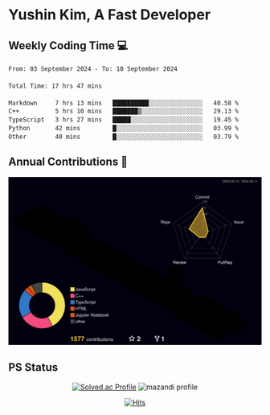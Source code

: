 # Yushin Kim, A Fast Developer

## Weekly Coding Time 💻

<!--START_SECTION:waka-->

```txt
From: 03 September 2024 - To: 10 September 2024

Total Time: 17 hrs 47 mins

Markdown     7 hrs 13 mins   ██████████░░░░░░░░░░░░░░░   40.58 %
C++          5 hrs 10 mins   ███████▒░░░░░░░░░░░░░░░░░   29.13 %
TypeScript   3 hrs 27 mins   █████░░░░░░░░░░░░░░░░░░░░   19.45 %
Python       42 mins         █░░░░░░░░░░░░░░░░░░░░░░░░   03.99 %
Other        40 mins         █░░░░░░░░░░░░░░░░░░░░░░░░   03.79 %
```

<!--END_SECTION:waka-->

## Annual Contributions 🏃

![](./profile-3d-contrib/profile-night-rainbow.svg)

## PS Status

<div align="center">

[![Solved.ac Profile](http://mazassumnida.wtf/api/v2/generate_badge?boj=kys010306)](https://solved.ac/kys010306)
![mazandi profile](http://mazandi.herokuapp.com/api?handle=kys010306&theme=dark)

</div>

<div align="center">

[![Hits](https://hits.seeyoufarm.com/api/count/incr/badge.svg?url=https%3A%2F%2Fgithub.com%2FYush1nk1m&count_bg=%23443DC8&title_bg=%23000000&icon=&icon_color=%23FFFFFF&title=hits&edge_flat=false)](https://hits.seeyoufarm.com)

</div>

